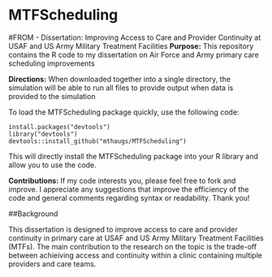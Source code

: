 # MTFScheduling
#FROM - Dissertation: Improving Access to Care and Provider Continuity at USAF and US Army Military Treatment Facilities
**Purpose:** This repository contains the R code to my dissertation on Air Force and Army primary care scheduling improvements

**Directions:** When downloaded together into a single directory, the simulation will be able to run all files to provide output when data is provided to the simulation

To load the MTFScheduling package quickly, use the following code:

<!-- -->

    install.packages("devtools")
    library("devtools")
    devtools::install_github("mthaugs/MTFScheduling")

This will directly install the MTFScheduling package into your R library and allow you to use the code.

**Contributions:** If my code interests you, please feel free to fork and improve. I appreciate any suggestions that improve the efficiency of the code and general comments regarding syntax or readability. Thank you!

##Background

This dissertation is designed to improve access to care and provider continuity in primary care at USAF and US Army Military Treatment Facilities (MTFs). The main contribution to the research on the topic is the trade-off between achieiving access and continuity within a clinic containing multiple providers and care teams.
